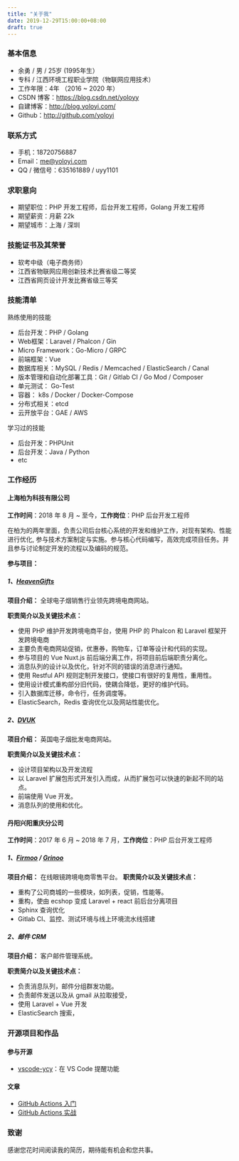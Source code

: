 ```yaml
---
title: "关于我"
date: 2019-12-29T15:00:00+08:00
draft: true
---
```


### 基本信息
 - 余勇 / 男 / 25岁 (1995年生）
 - 专科 / 江西环境工程职业学院（物联网应用技术） 
 - 工作年限：4年 （2016 ~ 2020 年）
 - CSDN 博客：https://blog.csdn.net/yoloyy
 - 自建博客：http://blog.yoloyi.com/
 - Github：http://github.com/yoloyi
 
 ### 联系方式
 - 手机：18720756887
 - Email：me@yoloyi.com
 - QQ / 微信号：635161889 / uyy1101
 
 
### 求职意向

- 期望职位：PHP 开发工程师，后台开发工程师，Golang 开发工程师
- 期望薪资：月薪 22k
- 期望城市：上海 / 深圳

 
### 技能证书及其荣誉
- 软考中级（电子商务师）  
- 江西省物联网应用创新技术比赛省级二等奖
- 江西省网页设计开发比赛省级三等奖

### 技能清单
熟练使用的技能
- 后台开发：PHP / Golang
- Web框架：Laravel / Phalcon / Gin
- Micro Framework：Go-Micro / GRPC
- 前端框架：Vue
- 数据库相关：MySQL / Redis / Memcached / ElasticSearch / Canal
- 版本管理和自动化部署工具：Git / Gitlab CI / Go Mod / Composer
- 单元测试： Go-Test
- 容器： k8s / Docker / Docker-Compose
- 分布式相关：etcd 
- 云开放平台：GAE / AWS 

学习过的技能
- 后台开发：PHPUnit
- 后台开发：Java / Python
- etc
 
### 工作经历

#### 上海柏为科技有限公司

**工作时间**：2018 年 8 月 ~ 至今，**工作岗位**：PHP 后台开发工程师

在柏为的两年里面，负责公司后台核心系统的开发和维护工作，对现有架构、性能进行优化, 参与技术方案制定与实施。参与核心代码编写，高效完成项目任务。并且参与讨论制定开发的流程以及编码的规范。

**参与项目：**
##### 1、[HeavenGifts](www.heavengifts.com)

**项目介绍：** 全球电子烟销售行业领先跨境电商网站。

**职责简介以及关键技术点：**
- 使用 PHP 维护开发跨境电商平台，使用 PHP 的 Phalcon 和 Laravel 框架开发跨境电商
- 主要负责电商网站促销，优惠券，购物车，订单等设计和代码的实现。
- 参与项目的 Vue Nuxt.js 前后端分离工作，将项目前后端职责分离化。
- 消息队列的设计以及优化，针对不同的错误的消息进行通知。
- 使用 Restful API 规则定制开发接口，使接口有很好的复用性，重用性。
- 使用设计模式重构部分旧代码，使耦合降低，更好的维护代码。
- 引入数据库迁移，命令行，任务调度等。
- ElasticSearch，Redis 查询优化以及网站性能优化。

##### 2、[DVUK](www.deepvaping.com)

**项目介绍：** 英国电子烟批发电商网站。

**职责简介以及关键技术点：**
- 设计项目架构以及开发流程
- 以 Laravel 扩展包形式开发引入而成，从而扩展包可以快速的新起不同的站点。
- 前端使用 Vue 开发。
- 消息队列的使用和优化。

#### 丹阳兴阳重庆分公司 

**工作时间**：2017 年 6 月 ~ 2018 年 7 月，**工作岗位**：PHP 后台开发工程师

##### 1、[Firmoo](www.firmoo.com) / [Grinoo](www.grinoo.com)

**项目介绍：** 在线眼镜跨境电商零售平台。
**职责简介以及关键技术点：**
- 重构了公司商城的一些模块，如列表，促销，性能等。
- 重构，使由 ecshop 变成 Laravel + react 前后台分离项目
- Sphinx 查询优化
- Gitlab CI、监控、测试环境与线上环境流水线搭建

##### 2、邮件 CRM
**项目介绍：** 客户邮件管理系统。

**职责简介以及关键技术点：**

- 负责消息队列，邮件分组群发功能。
- 负责邮件发送以及从 gmail 从拉取接受，
- 使用 Laravel + Vue 开发
- ElasticSearch 搜索，
### 开源项目和作品

#### 参与开源
 - [vscode-ycy](https://github.com/formulahendry/vscode-ycy)：在 VS Code 提醒功能
 
#### 文章
- [GitHub Actions 入门](https://juejin.im/post/5e0af0bef265da5d4b6ccc63)
- [GitHub Actions 实战](https://juejin.im/post/5e0d9f61f265da5d0d435a24)
### 致谢
感谢您花时间阅读我的简历，期待能有机会和您共事。